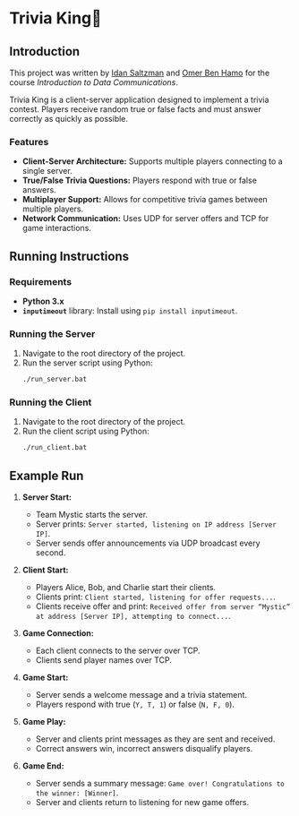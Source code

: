 # Trivia King👑

## Introduction

This project was written by [Idan Saltzman](https://github.com/Idsa0)
and [Omer Ben Hamo](https://github.com/omerbenhamo) for the course _Introduction to Data Communications_.

Trivia King is a client-server application designed to implement a trivia contest. Players receive random true or false
facts and must answer correctly as quickly as possible.

### Features

- **Client-Server Architecture:** Supports multiple players connecting to a single server.
- **True/False Trivia Questions:** Players respond with true or false answers.
- **Multiplayer Support:** Allows for competitive trivia games between multiple players.
- **Network Communication:** Uses UDP for server offers and TCP for game interactions.

## Running Instructions

### Requirements

- **Python 3.x**
- **`inputimeout`** library: Install using `pip install inputimeout`.

### Running the Server

1. Navigate to the root directory of the project.
2. Run the server script using Python:
   ```sh
   ./run_server.bat
   ```

### Running the Client

1. Navigate to the root directory of the project.
2. Run the client script using Python:
   ```sh
   ./run_client.bat
   ```

## Example Run

1. **Server Start:**
    - Team Mystic starts the server.
    - Server prints: `Server started, listening on IP address [Server IP]`.
    - Server sends offer announcements via UDP broadcast every second.

2. **Client Start:**
    - Players Alice, Bob, and Charlie start their clients.
    - Clients print: `Client started, listening for offer requests...`.
    - Clients receive offer and
      print: `Received offer from server “Mystic” at address [Server IP], attempting to connect...`.

3. **Game Connection:**
    - Each client connects to the server over TCP.
    - Clients send player names over TCP.

4. **Game Start:**
    - Server sends a welcome message and a trivia statement.
    - Players respond with true (`Y, T, 1`) or false (`N, F, 0`).

5. **Game Play:**
    - Server and clients print messages as they are sent and received.
    - Correct answers win, incorrect answers disqualify players.

6. **Game End:**
    - Server sends a summary message: `Game over! Congratulations to the winner: [Winner]`.
    - Server and clients return to listening for new game offers.
